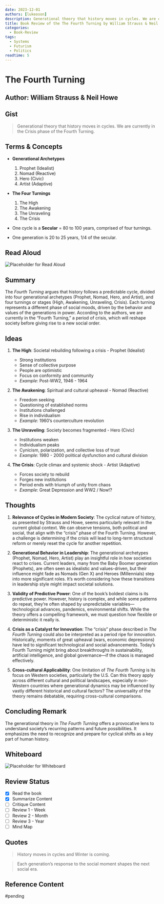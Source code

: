 ```yaml
---
date: 2023-12-01
authors: [lukeoson]
description: Generational theory that history moves in cycles. We are currently in the Crisis phase of the Fourth Turning.
title: Book Review of the The Fourth Turning by William Strauss & Neil Howe
categories:
  - Book-Review
tags: 
  - Systems
  - Futurism
  - Politics
readtime: 5
---
```


# The Fourth Turning

## Author: William Strauss & Neil Howe

## Gist

> Generational theory that history moves in cycles. We are currently in the Crisis phase of the Fourth Turning.

## Terms & Concepts 

- **Generational Archetypes**  
    1. Prophet (Idealist)  
    2. Nomad (Reactive)  
    3. Hero (Civic)  
    4. Artist (Adaptive)

- **The Four Turnings**  
    1. The High  
    2. The Awakening  
    3. The Unraveling  
    4. The Crisis

- One cycle is a **Secular** = 80 to 100 years, comprised of four turnings.
- One generation is 20 to 25 years, 1/4 of the secular.

## Read Aloud

![Placeholder for Read Aloud](#)

## Summary

The *Fourth Turning* argues that history follows a predictable cycle, divided into four generational archetypes (Prophet, Nomad, Hero, and Artist), and four turnings or stages (High, Awakening, Unraveling, Crisis). Each turning represents a different phase of social moods, driven by the behavior and values of the generations in power. According to the authors, we are currently in the “Fourth Turning,” a period of crisis, which will reshape society before giving rise to a new social order.

## Ideas

1. **The High**: Societal rebuilding following a crisis - Prophet (Idealist)
    - Strong institutions
    - Sense of collective purpose
    - People are optimistic
    - Focus on conformity and community
    - *Example*: Post-WW2, 1946 - 1964

2. **The Awakening**: Spiritual and cultural upheaval - Nomad (Reactive)
    - Freedom seeking
    - Questioning of established norms
    - Institutions challenged
    - Rise in individualism
    - *Example*: 1960’s counterculture revolution

3. **The Unraveling**: Society becomes fragmented - Hero (Civic)
    - Institutions weaken
    - Individualism peaks
    - Cynicism, polarization, and collective loss of trust
    - *Example*: 1980 - 2000 political dysfunction and cultural division

4. **The Crisis**: Cycle climax and systemic shock - Artist (Adaptive)
    - Forces society to rebuild
    - Forges new institutions
    - Period ends with triumph of unity from chaos
    - *Example*: Great Depression and WW2 / Now!?

## Thoughts

1. **Relevance of Cycles in Modern Society**: The cyclical nature of history, as presented by Strauss and Howe, seems particularly relevant in the current global context. We can observe tensions, both political and social, that align with the “crisis” phase of the Fourth Turning. However, a challenge is determining if the crisis will lead to long-term structural reform or merely reset the cycle for another repetition.

2. **Generational Behavior in Leadership**: The generational archetypes (Prophet, Nomad, Hero, Artist) play an insightful role in how societies react to crises. Current leaders, many from the Baby Boomer generation (Prophets), are often seen as idealistic and values-driven, but their influence might fade as Nomads (Gen X) and Heroes (Millennials) step into more significant roles. It’s worth considering how these transitions in leadership style might impact societal solutions.

3. **Validity of Predictive Power**: One of the book’s boldest claims is its predictive power. However, history is complex, and while some patterns do repeat, they’re often shaped by unpredictable variables—technological advances, pandemics, environmental shifts. While the theory offers a compelling framework, we must question how flexible or deterministic it really is.

4. **Crisis as a Catalyst for Innovation**: The “crisis” phase described in *The Fourth Turning* could also be interpreted as a period ripe for innovation. Historically, moments of great upheaval (wars, economic depressions) have led to significant technological and social advancements. Today’s Fourth Turning might bring about breakthroughs in sustainability, artificial intelligence, and global governance—if the chaos is managed effectively.

5. **Cross-cultural Applicability**: One limitation of *The Fourth Turning* is its focus on Western societies, particularly the U.S. Can this theory apply across different cultural and political landscapes, especially in non-Western countries where generational dynamics may be influenced by vastly different historical and cultural factors? The universality of the theory remains debatable, requiring cross-cultural comparisons.

## Concluding Remark

The generational theory in *The Fourth Turning* offers a provocative lens to understand society’s recurring patterns and future possibilities. It emphasizes the need to recognize and prepare for cyclical shifts as a key part of human history.

## Whiteboard

![Placeholder for Whiteboard](#)

## Review Status

- [x] Read the book
- [x] Summarize Content
- [ ] Critique Content
- [ ] Review 1 - Week
- [ ] Review 2 - Month
- [ ] Review 3 - Year
- [ ] Mind Map

## Quotes

> History moves in cycles and Winter is coming.

> Each generation’s response to the social moment shapes the next social era.

## Reference Content

#pending



